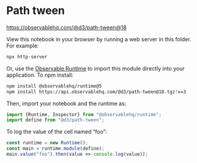 # Path tween

https://observablehq.com/@d3/path-tween@18

View this notebook in your browser by running a web server in this folder. For
example:

~~~sh
npx http-server
~~~

Or, use the [Observable Runtime](https://github.com/observablehq/runtime) to
import this module directly into your application. To npm install:

~~~sh
npm install @observablehq/runtime@5
npm install https://api.observablehq.com/@d3/path-tween@18.tgz?v=3
~~~

Then, import your notebook and the runtime as:

~~~js
import {Runtime, Inspector} from "@observablehq/runtime";
import define from "@d3/path-tween";
~~~

To log the value of the cell named “foo”:

~~~js
const runtime = new Runtime();
const main = runtime.module(define);
main.value("foo").then(value => console.log(value));
~~~
